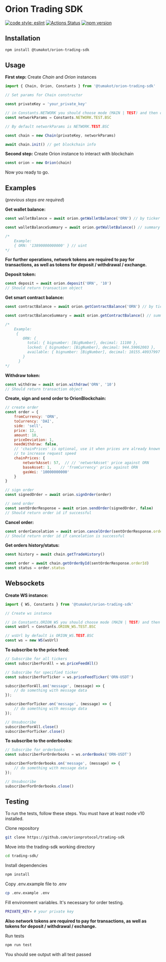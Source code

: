 # Orion Trading SDK

[![code style: eslint](https://img.shields.io/badge/code%20style-eslint-green)](https://github.com/standard/eslint-config-standard)
[![Actions Status](https://github.com/orionprotocol/orion-pool-sdk/workflows/CI/badge.svg)](https://github.com/orionprotocol/trading-sdk)
[![npm version](https://img.shields.io/npm/v/@orionprotocol/orion-pool-sdk/latest.svg)](https://www.npmjs.com/package/@tumakot/orion-trading-sdk/v/latest)

## Installation

```sh
npm install @tumakot/orion-trading-sdk
```

## Usage

**First step:** Create *Chain* and *Orion* instances

```javascript
import { Chain, Orion, Constants } from '@tumakot/orion-trading-sdk'

// Set params for Chain constructor

const privateKey = 'your_private_key'

// in Constants.NETWORK you should choose mode (MAIN | TEST) and then chain (BSC | ETH)
const networkParams = Constants.NETWORK.TEST.BSC

// By default networkParams is NETWORK.TEST.BSC

const chain = new Chain(privateKey, networkParams)

await chain.init() // get blockchain info
```


**Second step:** Create Orion instance to interact with blockchain

```javascript
const orion = new Orion(chain)
```
Now you ready to go.

## Examples
(*previous steps are required*)


**Get wallet balance:**
```javascript
const walletBalance = await orion.getWalletBalance('ORN') // by ticker

const walletBalanceSummary = await orion.getWalletBalance() // summary

/*
    Example:
    { ORN: '13890000000000' } // uint
*/
```

**For further operations, network tokens are required to pay for transactions, as well as tokens for deposit / withdrawal / exchange.**

**Deposit token:**
```javascript
const deposit = await orion.deposit('ORN', '10')
// Should return transaction object
```

**Get smart contract balance:**
```javascript
const contractBalance = await orion.getContractBalance('ORN') // by ticker

const contractBalanceSummary = await orion.getContractBalance() // summary

/*
    Example:
     {
        ORN: {
          total: { bignumber: [BigNumber], decimal: 11100 },
          locked: { bignumber: [BigNumber], decimal: 944.59062003 },
          available: { bignumber: [BigNumber], decimal: 10155.40937997 }
        }
      }
*/
```

**Withdraw token:**
```javascript
const withdraw = await orion.withdraw('ORN', '10')
// Should return transaction object
```

**Create, sign and send order to OrionBlockchain:**
```javascript
// create order
const order = {
    fromCurrency: 'ORN',
    toCurrency: 'DAI',
    side: 'sell',
    price: 12,
    amount: 10,
    priceDeviation: 1,
    needWithdraw: false,
    // 'chainPrices' is optional, use it when prices are already known
    // to increase request speed
    chainPrices: {
        networkAsset: 57,  // // 'networkAsset' price against ORN
        baseAsset: 1,    // 'fromCurrency' price against ORN
        gasWei: '10000000000'
    }
}

// sign order
const signedOrder = await orion.signOrder(order)

// send order
const sentOrderResponse = await orion.sendOrder(signedOrder, false)
// Should return order id if successful
```

**Cancel order:**
```javascript
const orderCancelation = await orion.cancelOrder(sentOrderResponse.orderId)
// Should return order id if cancelation is successful
```

**Get orders history/status:**
```javascript
const history = await chain.getTradeHistory()

const order = await chain.getOrderById(sentOrderResponse.orderId)
const status = order.status
```

## Websockets

**Create WS instance:**
```javascript
import { WS, Constants } from '@tumakot/orion-trading-sdk'

// Create ws instance

// in Constants.ORION_WS you should choose mode (MAIN | TEST) and then chain (BSC | ETH)
const wsUrl = Constants.ORION_WS.TEST.BSC

// wsUrl by default is ORION_WS.TEST.BSC
const ws = new WS(wsUrl)
```

**To subscribe to the price feed:**
```javascript
// Subscribe for all tickers
const subscriberForAll = ws.priceFeedAll()

// Subscribe for specified ticker
const subscriberForTicker = ws.priceFeedTicker('ORN-USDT')

subscriberForAll.on('message', (message) => {
    // do something with message data
});

subscriberForTicker.on('message', (message) => {
    // do something with message data
});

// Unsubscribe
subscriberForAll.close()
subscriberForTicker.close()
```

**To subscribe to the orderbooks:**
```javascript
// Subscribe for orderbooks
const subscriberForOrderbooks = ws.orderBooks('ORN-USDT')

subscriberForOrderbooks.on('message', (message) => {
    // do something with message data
});

// Unsubscribe
subscriberForOrderbooks.close()
```

## Testing
To run the tests, follow these steps. You must have at least node v10 installed.

Clone repository

```sh
git clone https://github.com/orionprotocol/trading-sdk
```

Move into the trading-sdk working directory

```sh
cd trading-sdk/
```

Install dependencies

```sh
npm install
```

Copy .env.example file to .env
```sh
cp .env.example .env
```

Fill environment variables. It's necessary for order testing.
```sh
PRIVATE_KEY= # your private key
```
**Also network tokens are required to pay for transactions, as well as tokens for deposit / withdrawal / exchange.**

Run tests

```sh
npm run test
```

You should see output with all test passed
